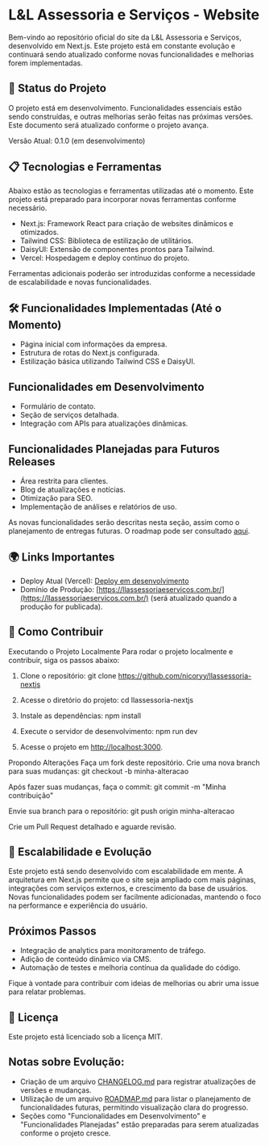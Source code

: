 # L&L Assessoria e Serviços - Website

Bem-vindo ao repositório oficial do site da L&L Assessoria e Serviços, desenvolvido em Next.js. Este projeto está em constante evolução e continuará sendo atualizado conforme novas funcionalidades e melhorias forem implementadas.

## 🚧 Status do Projeto
O projeto está em desenvolvimento. Funcionalidades essenciais estão sendo construídas, e outras melhorias serão feitas nas próximas versões. Este documento será atualizado conforme o projeto avança.

Versão Atual: 0.1.0 (em desenvolvimento)

## 📋 Tecnologias e Ferramentas
Abaixo estão as tecnologias e ferramentas utilizadas até o momento. Este projeto está preparado para incorporar novas ferramentas conforme necessário.

- Next.js: Framework React para criação de websites dinâmicos e otimizados.
- Tailwind CSS: Biblioteca de estilização de utilitários.
- DaisyUI: Extensão de componentes prontos para Tailwind.
- Vercel: Hospedagem e deploy contínuo do projeto.

Ferramentas adicionais poderão ser introduzidas conforme a necessidade de escalabilidade e novas funcionalidades.

## 🛠️ Funcionalidades Implementadas (Até o Momento)
- Página inicial com informações da empresa.
- Estrutura de rotas do Next.js configurada.
- Estilização básica utilizando Tailwind CSS e DaisyUI.

## Funcionalidades em Desenvolvimento
- Formulário de contato.
- Seção de serviços detalhada.
- Integração com APIs para atualizações dinâmicas.

## Funcionalidades Planejadas para Futuros Releases
- Área restrita para clientes.
- Blog de atualizações e notícias.
- Otimização para SEO.
- Implementação de análises e relatórios de uso.

As novas funcionalidades serão descritas nesta seção, assim como o planejamento de entregas futuras. O roadmap pode ser consultado [aqui](ROADMAP.md).

## 🌍 Links Importantes
- Deploy Atual (Vercel): [Deploy em desenvolvimento](https://llassessoria-nextjs.vercel.app/)
- Domínio de Produção: [https://llassessoriaeservicos.com.br/](https://llassessoriaeservicos.com.br/) (será atualizado quando a produção for publicada).

## 📄 Como Contribuir
Executando o Projeto Localmente
Para rodar o projeto localmente e contribuir, siga os passos abaixo:

1. Clone o repositório:
git clone https://github.com/nicoryy/llassessoria-nextjs

2. Acesse o diretório do projeto:
cd llassessoria-nextjs

3. Instale as dependências:
npm install

4. Execute o servidor de desenvolvimento:
npm run dev

5. Acesse o projeto em [http://localhost:3000](http://localhost:3000).

Propondo Alterações
Faça um fork deste repositório.
Crie uma nova branch para suas mudanças:
git checkout -b minha-alteracao

Após fazer suas mudanças, faça o commit:
git commit -m "Minha contribuição"

Envie sua branch para o repositório:
git push origin minha-alteracao

Crie um Pull Request detalhado e aguarde revisão.

## 🌱 Escalabilidade e Evolução
Este projeto está sendo desenvolvido com escalabilidade em mente. A arquitetura em Next.js permite que o site seja ampliado com mais páginas, integrações com serviços externos, e crescimento da base de usuários. Novas funcionalidades podem ser facilmente adicionadas, mantendo o foco na performance e experiência do usuário.

## Próximos Passos
- Integração de analytics para monitoramento de tráfego.
- Adição de conteúdo dinâmico via CMS.
- Automação de testes e melhoria contínua da qualidade do código.

Fique à vontade para contribuir com ideias de melhorias ou abrir uma issue para relatar problemas.

## 📄 Licença
Este projeto está licenciado sob a licença MIT.

## Notas sobre Evolução:
- Criação de um arquivo [CHANGELOG.md](CHANGELOG.md) para registrar atualizações de versões e mudanças.
- Utilização de um arquivo [ROADMAP.md](ROADMAP.md) para listar o planejamento de funcionalidades futuras, permitindo visualização clara do progresso.
- Seções como "Funcionalidades em Desenvolvimento" e "Funcionalidades Planejadas" estão preparadas para serem atualizadas conforme o projeto cresce.
